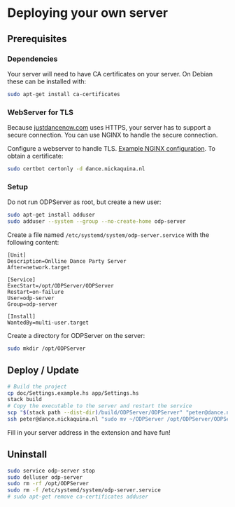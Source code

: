 # Deploying your own server

## Prerequisites

### Dependencies

Your server will need to have CA certificates on your server. On Debian these can be installed with:

```sh
sudo apt-get install ca-certificates
```

### WebServer for TLS

Because [justdancenow.com](https://justdancenow.com) uses HTTPS, your server has to support a secure
connection. You can use NGINX to handle the secure connection.

Configure a webserver to handle TLS. [Example NGINX configuration](dance.example.vhost). To obtain a
certificate:

```sh
sudo certbot certonly -d dance.nickaquina.nl
```

### Setup

Do not run ODPServer as root, but create a new user:

```sh
sudo apt-get install adduser
sudo adduser --system --group --no-create-home odp-server
```

Create a file named `/etc/systemd/system/odp-server.service` with the following content:

```
[Unit]
Description=Onlline Dance Party Server
After=network.target

[Service]
ExecStart=/opt/ODPServer/ODPServer
Restart=on-failure
User=odp-server
Group=odp-server

[Install]
WantedBy=multi-user.target
```

Create a directory for ODPServer on the server:

```sh
sudo mkdir /opt/ODPServer
```

## Deploy / Update

```sh
# Build the project
cp doc/Settings.example.hs app/Settings.hs
stack build
# Copy the executable to the server and restart the service
scp "$(stack path --dist-dir)/build/ODPServer/ODPServer" "peter@dance.nickaquina.nl:~/ODPServer"
ssh peter@dance.nickaquina.nl "sudo mv ~/ODPServer /opt/ODPServer/ODPServer && sudo service odp-server restart"
```

Fill in your server address in the extension and have fun!

## Uninstall

```sh
sudo service odp-server stop
sudo delluser odp-server
sudo rm -rf /opt/ODPServer
sudo rm -f /etc/systemd/system/odp-server.service
# sudo apt-get remove ca-certificates adduser
```
